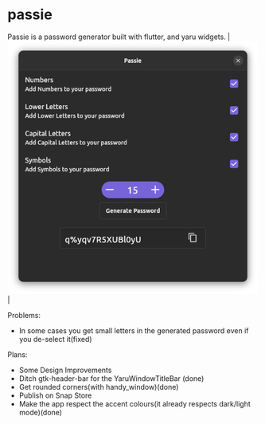 # passie

Passie is a password generator built with flutter, and yaru widgets.
|![](screenshots/screenshotofpassie.png)|

Problems:
- In some cases you get small letters in the generated password even if you de-select it(fixed)

Plans:
- Some Design Improvements
- Ditch gtk-header-bar for the YaruWindowTitleBar (done)
- Get rounded corners(with handy_window)(done)
- Publish on Snap Store
- Make the app respect the accent colours(it already respects dark/light mode)(done)